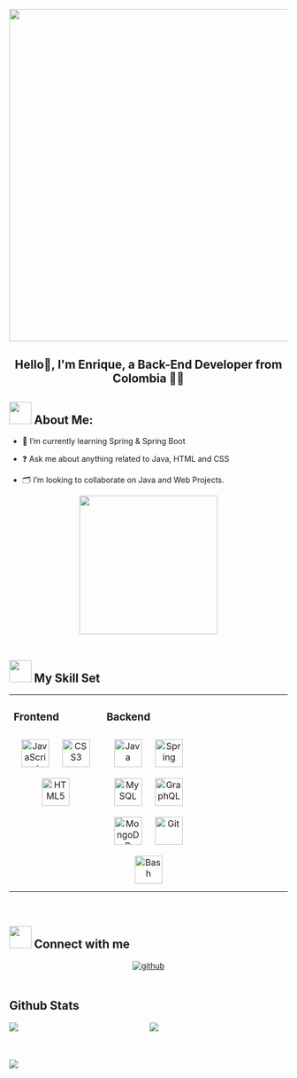 <div align="center">
<img src="https://rishavanand.github.io/static/images/greetings.gif" align="center" height="" width="600" />
</div>  
  

## <div align="center">Hello👋, I'm Enrique, a Back-End Developer from Colombia 👨‍💻</div>  

## <img src="https://media.giphy.com/media/WUlplcMpOCEmTGBtBW/giphy.gif" width="40"> **About Me:**
  
- 🌱 I’m currently learning Spring & Spring Boot   
  

- ❓ Ask me about anything related to Java,  HTML and CSS  
  

- 🗂️ I’m looking to collaborate on Java and Web Projects.  
  

<div align="center">
<img src="https://media.giphy.com/media/qgQUggAC3Pfv687qPC/giphy.gif" align="center" height="250" width="" />
</div>  
  

<br/>  


## <img src="https://media.giphy.com/media/j2pOGeGYKe2xCCKwfi/giphy.gif" width="40"> My Skill Set  
<table><tr><td valign="top" width="33%">



### Frontend  
<div align="center">  
<a href="https://www.javascript.com/" target="_blank"><img style="margin: 10px" src="https://profilinator.rishav.dev/skills-assets/javascript-original.svg" alt="JavaScript" height="50" /></a>  
<a href="https://www.w3schools.com/css/" target="_blank"><img style="margin: 10px" src="https://profilinator.rishav.dev/skills-assets/css3-original-wordmark.svg" alt="CSS3" height="50" /></a>  
<a href="https://en.wikipedia.org/wiki/HTML5" target="_blank"><img style="margin: 10px" src="https://profilinator.rishav.dev/skills-assets/html5-original-wordmark.svg" alt="HTML5" height="50" /></a>  
</div>

</td><td valign="top" width="33%">



### Backend  
<div align="center">  
<a href="https://www.java.com/" target="_blank"><img style="margin: 10px" src="https://profilinator.rishav.dev/skills-assets/java-original-wordmark.svg" alt="Java" height="50" /></a>  
<a href="https://docs.spring.io/spring-framework/docs/3.0.x/reference/expressions.html#:~:text=The%20Spring%20Expression%20Language%20(SpEL,and%20basic%20string%20templating%20functionality." target="_blank"><img style="margin: 10px" src="https://profilinator.rishav.dev/skills-assets/springio-icon.svg" alt="Spring" height="50" /></a>  
<a href="https://www.mysql.com/" target="_blank"><img style="margin: 10px" src="https://profilinator.rishav.dev/skills-assets/mysql-original-wordmark.svg" alt="MySQL" height="50" /></a>  
<a href="https://graphql.org/" target="_blank"><img style="margin: 10px" src="https://profilinator.rishav.dev/skills-assets/graphql.png" alt="GraphQL" height="50" /></a>  
<a href="https://www.mongodb.com/" target="_blank"><img style="margin: 10px" src="https://profilinator.rishav.dev/skills-assets/mongodb-original-wordmark.svg" alt="MongoDB" height="50" /></a>  
<a href="https://github.com/" target="_blank"><img style="margin: 10px" src="https://profilinator.rishav.dev/skills-assets/git-scm-icon.svg" alt="Git" height="50" /></a>  
<a href="https://www.gnu.org/software/bash/" target="_blank"><img style="margin: 10px" src="https://profilinator.rishav.dev/skills-assets/gnu_bash-icon.svg" alt="Bash" height="50" /></a>  
</div>

</td><td valign="top" width="33%">



</td></tr></table>  

<br/>  


## <img src="https://media.giphy.com/media/LnQjpWaON8nhr21vNW/giphy.gif" width="40"> Connect with me  
<div align="center">
<a href="https://github.com/EnriquePinzon" target="_blank">
<img src=https://img.shields.io/badge/github-%2324292e.svg?&style=for-the-badge&logo=github&logoColor=white alt=github style="margin-bottom: 5px;" />
</a>  
</div>  
  

<br/>  


## Github Stats  
<div align="left"><img src="https://github-readme-stats.vercel.app/api?username=EnriquePinzon&show_icons=true&count_private=true&hide_border=true" align="left" /></div>  

<div align="center"><img src="https://github-readme-stats.vercel.app/api/top-langs/?username=EnriquePinzon&hide_border=true&layout=compact" align="center" /></div>  

<br/>  

  

<br/>  
<br/>

<div align="left" ><img src="https://spotify-github-profile.vercel.app/api/view?uid=nlanvwrppxma7zr5njvfgfde8&cover_image=true&theme=novatorem&show_offline=false&background_color=000000&bar_color=000000&bar_color_cover=true" align="left" /></div>  

<br/>  

  

<br/>  


<br />

